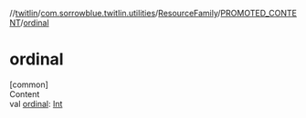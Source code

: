 //[twitlin](../../../index.md)/[com.sorrowblue.twitlin.utilities](../../index.md)/[ResourceFamily](../index.md)/[PROMOTED_CONTENT](index.md)/[ordinal](ordinal.md)



# ordinal  
[common]  
Content  
val [ordinal](ordinal.md): [Int](https://kotlinlang.org/api/latest/jvm/stdlib/kotlin/-int/index.html)  



